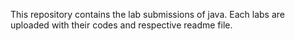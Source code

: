 This repository contains the lab submissions of java.
Each labs are uploaded with their codes and respective readme file. 
